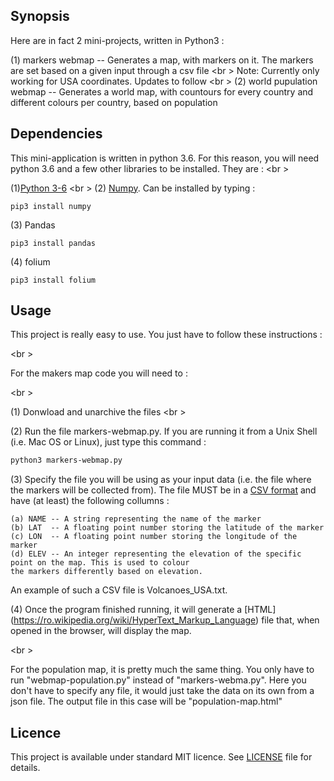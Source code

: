 ## Synopsis

Here are in fact 2 mini-projects, written in Python3 :

(1)  markers webmap -- Generates a map, with markers on it. The markers are set based on a given input through a csv file
<br \>
Note: Currently only working for USA coordinates. Updates to follow
<br \>
(2)  world pupulation webmap -- Generates a world map, with countours for every country and different colours per country, based on
population

## Dependencies

This mini-application is written in python 3.6. For this reason, you will need python 3.6 and a few other libraries to be installed. They are : 
<br \>

(1)[Python 3-6](https://www.python.org/downloads/release/python-360/)
<br \>
(2) [Numpy](http://www.numpy.org/). Can be installed by typing : 

```
pip3 install numpy    
```

(3) Pandas 
```
pip3 install pandas
```
(4) folium 
```
pip3 install folium
```

## Usage

This project is really easy to use. You just have to follow these instructions : 

<br \>

For the makers map code you will need to : 

<br \>

(1) Donwload and unarchive the files <br \>

(2) Run the file markers-webmap.py. If you are running it from a Unix Shell (i.e. Mac OS or Linux), just type this command :  

```bash
python3 markers-webmap.py
```

(3) Specify the file you will be using as your input data (i.e. the file where the markers will be collected from). The file MUST be in a [CSV format](https://en.wikipedia.org/wiki/Comma-separated_value ) and have (at least) the following collumns : 

```
(a) NAME -- A string representing the name of the marker
(b) LAT  -- A floating point number storing the latitude of the marker
(c) LON  -- A floating point number storing the longitude of the marker
(d) ELEV -- An integer representing the elevation of the specific point on the map. This is used to colour 
the markers differently based on elevation.
```

An example of such a CSV file is Volcanoes_USA.txt. 

(4) Once the program finished running, it will generate a [HTML] (https://ro.wikipedia.org/wiki/HyperText_Markup_Language) file that, when opened in the browser, will display the map. 

<br \>

For the population map, it is pretty much the same thing. You only have to run "webmap-population.py" instead of "markers-webma.py". Here you don't have to specify any file, it would just take the data on its own from a json file. The output file in this case will be "population-map.html"

## Licence 
This project is available under standard MIT licence. See [LICENSE](LICENSE.md) file for details.
